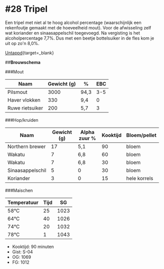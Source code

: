 # #28 Tripel

Een tripel met niet al te hoog alcohol percentage (waarschijnlijk een rekenfoutje gemaakt met de hoeveelheid mout). Voor de afwisseling zelf wat koriander en sinaasappelschil toegevoegd. Na vergisting is het alcoholpercentage 7,7%. Dus met een beetje bottelsuiker in de fles kom je uit op zo'n 8,0%.

[Untappd](https://untappd.com/b/brouwerij-robier-nummer-xxviii-tripel/5244006){target=_blank}



##**Brouwschema**


###Mout

Naam | Gewicht (g) | % | EBC
------------ | ---- | --- | ------------
Pilsmout | 3000 | 94,3 | 3-5
Haver vlokken | 330 | 9,4 | 0
Ruwe rietsuiker | 200 | 5,7 | 3


###Hop/kruiden

Naam | Gewicht (g) | Alpha zuur % | Kooktijd | Bloem/pellet
------------ | ---- | --- | ---- | ------------
Northern brewer | 17 | 5,1 | 90 | bloem
Wakatu | 7 | 6,8 | 60 | bloem
Wakatu | 7 | 6,8 | 30 | bloem
Sinaasappelschil | 5 | 0 | 30 | bloem
Koriander | 3 | 0 | 15 | hele korrels

###Maischen

Temperatuur | Tijd | SG
------------ | ---- | ------------
58°C | 25 | 1023
64°C | 40  | 1026
74°C | 20  | 1032
78°C | 1  | 1043

- Kooktijd: 90 minuten
- Gist: S-04
- OG: 1069
- FG: 1012